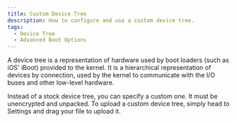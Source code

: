 ```yaml
---
title: Custom Device Tree
description: How to configure and use a custom device tree.
tags:
  - Device Tree
  - Advanced Boot Options
---
```


A device tree is a representation of hardware used by boot loaders (such as iOS' iBoot) provided to the kernel. It is a hierarchical representation of devices by connection, used by the kernel to communicate with the I/O buses and other low-level hardware.

Instead of a stock device tree, you can specify a custom one. It must be unencrypted and unpacked. To upload a custom device tree, simply head to Settings and drag your file to upload it.
